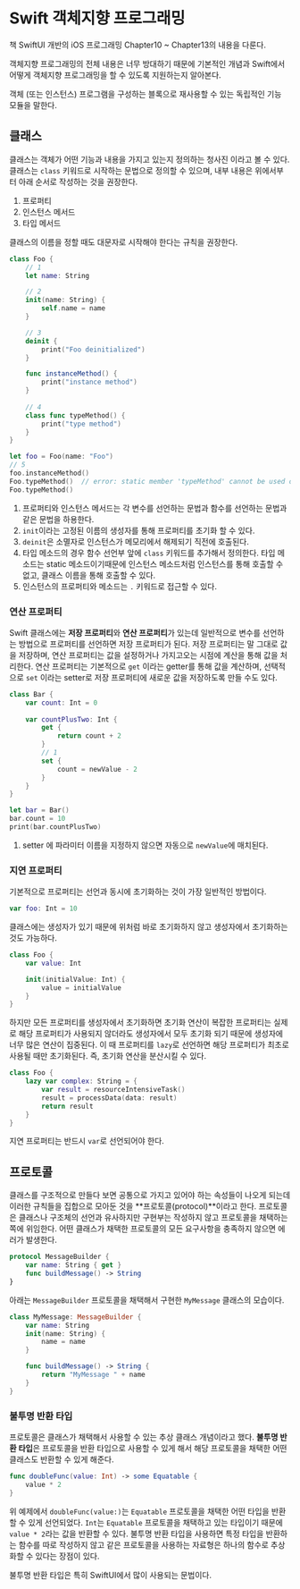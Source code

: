 # Swift 객체지향 프로그래밍

책 SwiftUI 개반의 iOS 프로그래밍 Chapter10 ~ Chapter13의 내용을 다룬다.

객체지향 프로그래밍의 전체 내용은 너무 방대하기 때문에 기본적인 개념과 Swift에서 어떻게 객체지향 프로그래밍을 할 수 있도록 지원하는지 알아본다.

객체 (또는 인스턴스)
프로그램을 구성하는 블록으로 재사용할 수 있는 독립적인 기능 모듈을 말한다.

## 클래스

클래스는 객체가 어떤 기능과 내용을 가지고 있는지 정의하는 청사진 이라고 볼 수 있다. 클래스는 `class` 키워드로 시작하는 문법으로 정의할 수 있으며, 내부 내용은 위에서부터 아래 순서로 작성하는 것을 권장한다.

1. 프로퍼티
2. 인스턴스 메서드
3. 타입 메서드

클래스의 이름을 정할 때도 대문자로 시작해야 한다는 규칙을 권장한다.

```swift
class Foo {
	// 1
	let name: String

	// 2
	init(name: String) {
		self.name = name
	}

	// 3
	deinit {
		print("Foo deinitialized")
	}

	func instanceMethod() {
		print("instance method")
	}
	
	// 4
	class func typeMethod() {
		print("type method")
	}
}

let foo = Foo(name: "Foo")
// 5
foo.instanceMethod()
Foo.typeMethod()  // error: static member 'typeMethod' cannot be used on instance of type 'Foo'
Foo.typeMethod()
```

1. 프로퍼티와 인스턴스 메서드는 각 변수를 선언하는 문법과 함수를 선언하는 문법과 같은 문법을 하용한다.
2. `init`이라는 고정된 이름의 생성자를 통해 프로퍼티를 초기화 할 수 있다.
3. `deinit`은 소멸자로 인스턴스가 메모리에서 해제되기 직전에 호출된다.
4. 타입 메소드의 경우 함수 선언부 앞에 `class` 키워드를 추가해서 정의한다. 타입 메소드는 static 메소드이기때문에 인스턴스 메소드처럼 인스턴스를 통해 호출할 수 없고, 클래스 이름을 통해 호출할 수 있다.
5. 인스턴스의 프로퍼티와 메소드는 `.` 키워드로 접근할 수 있다.

### 연산 프로퍼티

Swift 클래스에는 **저장 프로퍼티**와 **연산 프로퍼티**가 있는데 일반적으로 변수를 선언하는 방법으로 프로퍼티를 선언하면 저장 프로퍼티가 된다. 저장 프로퍼티는 말 그대로 값을 저장하며, 연산 프로퍼티는 값을 설정하거나 가지고오는 시점에 계산을 통해 값을 처리한다. 연산 프로퍼티는 기본적으로 `get` 이라는 getter를 통해 값을 계산하며, 선택적으로 `set` 이라는 setter로 저장 프로퍼티에 새로운 값을 저장하도록 만들 수도 있다.

```swift
class Bar {
	var count: Int = 0
	
	var countPlusTwo: Int {
		get {
			return count + 2
		}
		// 1
		set {
			count = newValue - 2
		}
	}
}

let bar = Bar()
bar.count = 10
print(bar.countPlusTwo)
```

1. setter 에 파라미터 이름을 지정하지 않으면 자동으로 `newValue`에 매치된다.

### 지연 프로퍼티

기본적으로 프로퍼티는 선언과 동시에 초기화하는 것이 가장 일반적인 방법이다.

```swift
var foo: Int = 10
```

클래스에는 생성자가 있기 때문에 위처럼 바로 초기화하지 않고 생성자에서 초기화하는 것도 가능하다. 

```swift
class Foo {
	var value: Int

	init(initialValue: Int) {
		value = initialValue
	}
}
```

하지만 모든 프로퍼티를 생성자에서 초기화하면 초기화 연산이 복잡한 프로퍼티는 실제로 해당 프로퍼티가 사용되지 않더라도 생성자에서 모두 초기화 되기 때문에 생성자에 너무 많은 연산이 집중된다. 이 때 프로퍼티를 `lazy`로 선언하면 해당 프로퍼티가 최초로 사용될 때만 초기화된다. 즉, 초기화 연산을 분산시킬 수 있다.

```swift
class Foo {
	lazy var complex: String = {
		var result = resourceIntensiveTask()
		result = processData(data: result)
		return result
	}
}
```

지연 프로퍼티는 반드시 `var`로 선언되어야 한다.

## 프로토콜

클래스를 구조적으로 만들다 보면 공통으로 가지고 있어야 하는 속성들이 나오게 되는데 이러한 규칙들을 집합으로 모아둔 것을 **프로토콜(protocol)**이라고 한다. 프로토콜은 클래스나 구조체의 선언과 유사하지만 구현부는 작성하지 않고 프로토콜을 채택하는 쪽에 위임한다. 어떤 클래스가 채택한 프로토콜의 모든 요구사항을 충족하지 않으면 에러가 발생한다.

```swift
protocol MessageBuilder {
	var name: String { get }
	func buildMessage() -> String
}
```

아래는 `MessageBuilder` 프로토콜을 채택해서 구현한 `MyMessage` 클래스의 모습이다.

```swift
class MyMessage: MessageBuilder {
	var name: String
	init(name: String) {
		name = name
	}

	func buildMessage() -> String {
		return "MyMessage " + name
	}
}
```

### 불투명 반환 타입

프로토콜은 클래스가 채택해서 사용할 수 있는 추상 클래스 개념이라고 했다. **불투명 반환 타입**은 프로토콜을 반환 타입으로 사용할 수 있게 해서 해당 프로토콜을 채택한 어떤 클래스도 반환할 수 있게 해준다.

```swift
func doubleFunc(value: Int) -> some Equatable {
	value * 2
}
```

위 예제에서 `doubleFunc(value:)`는 `Equatable` 프로토콜을 채택한 어떤 타입을 반환할 수 있게 선언되었다. `Int`는 `Equatable` 프로토콜을 채택하고 있는 타입이기 때문에 `value * 2`라는 값을 반환할 수 있다. 불투명 반환 타입을 사용하면 특정 타입을 반환하는 함수를 따로 작성하지 않고 같은 프로토콜을 사용하는 자료형은 하나의 함수로 추상화할 수 있다는 장점이 있다.

불투명 반환 타입은 특히 SwiftUI에서 많이 사용되는 문법이다.